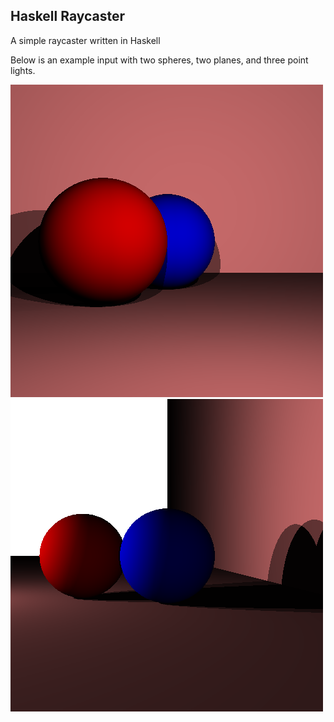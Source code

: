 ## Haskell Raycaster

A simple raycaster written in Haskell

Below is an example input with two spheres, two planes, and three point lights.

![](images/front.png)![](images/side.png)
